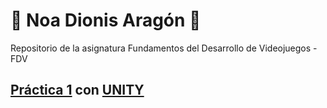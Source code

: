 # :cactus: Noa Dionis Aragón :cactus: 
Repositorio de la asignatura Fundamentos del Desarrollo de Videojuegos - FDV

## [Práctica 1](https://github.com/Errasiada/NoaDionisFDV/tree/FDV-Practice) con [UNITY](https://unity.com/es)

